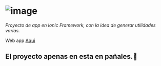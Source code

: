 # ![image](https://user-images.githubusercontent.com/36265003/111387561-ac592980-868c-11eb-9f3e-49bf85a9864e.png)

_Proyecto de app en Ionic Framework, con la idea de generar utilidades varias._

Web app [Aqui](https://temere-tools.web.app/componentes/menu)

## El proyecto apenas en esta en pañales.🌱

